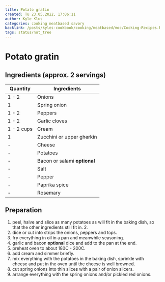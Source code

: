 ```yaml
---
title: Potato gratin
created: Tu 23.05.2022, 17:06:11
author: Kyle Klus
categories: cooking meatbased savory
backlink: /posts/kyles-cookbook/cooking/meatbased/moc/Cooking-Recipes.html
tags: status/not_tree
---
```


# Potato gratin

## Ingredients (approx. 2 servings)

| Quantity | Ingredients |
| ---------------- | ------------------------------ |
| 1 - 2 | Onions |
| 1 | Spring onion |
| 1 - 2 | Peppers |
| 1 - 2 | Garlic cloves |
| 1 - 2 cups | Cream |
| 1 | Zucchini or upper gherkin |
| - | Cheese |
| - | Potatoes |
| - | Bacon or salami **optional** |
| - | Salt |
| - | Pepper |
| - | Paprika spice |
| - | Rosemary |

## Preparation

1. peel, halve and slice as many potatoes as will fit in the baking dish, so that the other ingredients still fit in. 2.
2. dice or cut into strips the onions, peppers and tops.
3. fry everything in oil in a pan and meanwhile seasoning.
4. garlic and bacon **optional** dice and add to the pan at the end.
5. preheat oven to about 180C - 200C.
6. add cream and simmer briefly.
7. mix everything with the potatoes in the baking dish, sprinkle with cheese and put in the oven until the cheese is well browned.
8. cut spring onions into thin slices with a pair of onion slicers.
9. arrange everything with the spring onions and/or pickled red onions.
